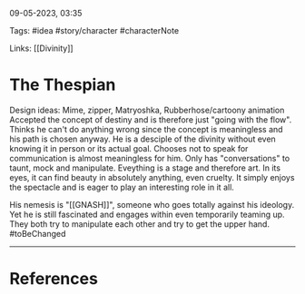09-05-2023, 03:35

Tags: #idea #story/character #characterNote

Links: [[Divinity]]

# The Thespian




Design ideas: Mime, zipper, Matryoshka, Rubberhose/cartoony animation Accepted the concept of destiny and is therefore just "going with the flow". Thinks he can't do anything wrong since the concept is meaningless and his path is chosen anyway. He is a desciple of the divinity without even knowing it in person or its actual goal. Chooses not to speak for communication is almost meaningless for him. Only has "conversations" to taunt, mock and manipulate. Eveything is a stage and therefore art. In its eyes, it can find beauty in absolutely anything, even cruelty. It simply enjoys the spectacle and is eager to play an interesting role in it all.

His nemesis is "[[GNASH]]", someone who goes totally against his ideology. Yet he is still fascinated and engages within even temporarily teaming up. They both try to manipulate each other and try to get the upper hand. #toBeChanged 


---
# References
